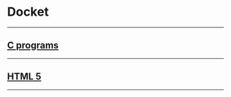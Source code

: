 # Docket
---
## [C programs](https://github.com/GaneshNeo/Docket/tree/main/_C_Programs_)
---
## [HTML 5](https://github.com/GaneshNeo/Docket/tree/main/HTML)
---
